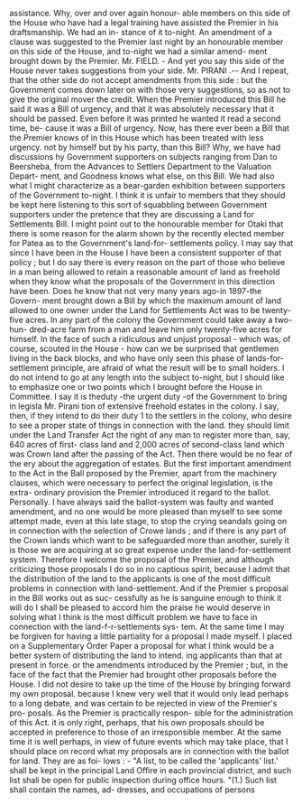 assistance. Why, over and over again honour- able members on this side of the House who have had a legal training have assisted the Premier in his draftsmanship. We had an in- stance of it to-night. An amendment of a clause was suggested to the Premier last night by an honourable member on this side of the House, and to-night we had a similar amend- ment brought down by the Premier. Mr. FIELD. - And yet you say this side of the House never takes suggestions from your side. Mr. PIRANI .-- And I repeat, that the other side do not accept amendments from this side : but the Government comes down later on with those very suggestions, so as not to give the original mover the credit. When the Premier introduced this Bill he said it was a Bill of urgency, and that it was absolutely necessary that it should be passed. Even before it was printed he wanted it read a second time, be- cause it was a Bill of urgency. Now, has there ever been a Bill that the Premier knows of in this House which has been treated with less urgency. not by himself but by his party, than this Bill? Why, we have had discussions hy Government supporters on subjects ranging from Dan to Beersheba, from the Advances to Settlers Department to the Valuation Depart- ment, and Goodness knows what else, on this Bill. We had also what I might characterize as a bear-garden exhibition between supporters of the Government to-night. I think it is unfair to members that they should be kept here listening to this sort of squabbling between Government supporters under the pretence that they are discussing a Land for Settlements Bill. I might point out to the honourable member for Otaki that there is some reason for the alarm shown by the recently elected member for Patea as to the Government's land-for- settlements policy. I may say that since I have been in the House I have been a consistent supporter of that policy ; but I do say there is every reason on the part of those who believe in a man being allowed to retain a reasonable amount of land as freehold when they know what the proposals of the Government in this direction have been. Does he know that not very many years ago-in 1897-the Govern- ment brought down a Bill by which the maximum amount of land allowed to one owner under the Land for Settlements Act was to be twenty-five acres. In any part of the colony the Government could take away a two-hun- dred-acre farm from a man and leave him only twenty-five acres for himself. In the face of such a ridiculous and unjust proposal - which was, of course, scouted in the House - how can we be surprised that gentlemen living in the back blocks, and who have only seen this phase of lands-for-settlement principle, are afraid of what the result will be to small holders. I do not intend to go at any length into the subject to-night, but I should like to emphasize one or two points which I brought before the House in Committee. I say it is theduty -the urgent duty -of the Government to bring in legisla Mr. Pirani tion of extensive freehold estates in the colony. I say, then, if they intend to do their duty 1 to the settlers in the colony, who desire to see a proper state of things in connection with the land. they should limit under the Land Transfer Act the right of any man to register more than, say, 640 acres of first- class land and 2,000 acres of second-class land which was Crown land after the passing of the Act. Then there would be no fear of the ery about the aggregation of estates. But the first important amendment to the Act in the Ball proposed by the Premier, apart from the machinery clauses, which were necessary to perfect the original legislation, is the extra- ordinary provision the Premier introduced it regard to the ballot. Personally. I have always said the ballot-system was faulty and wanted amendment, and no one would be more pleased than myself to see some attempt made, even at this late stage, to stop the crying seandals going on in connection with the selection of Crowe lands ; and if there is any part of the Crown lands which want to be safeguarded more than another, surely it is those we are acquiring at so great expense under the land-for-settlement system. Therefore I welcome the proposal of the Premier, and although criticizing those proposals I do so in no captious spirit, because I admit that the distribution of the land to the applicants is one of the most difficult problems in connection with land-settlement. And if the Premier s proposal in the Bill works out as suc- cessfully as he is sanguine enough to think it will do I shall be pleased to accord him the praise he would deserve in solving what I think is the most difficult problem we have to face in connection with the land-f-r-settlements sys- tem. At the same time I may be forgiven for having a little partiality for a proposal I made myself. I placed on a Supplementary Order Paper a proposal for what I think would be a better system of distributing the land to intend. ing applicants than that at present in force. or the amendments introduced by the Premier ; but, in the face of the fact that the Premier had brought other proposals before the House. I did not desire to take up the time of the House by bringing forward my own proposal. because I knew very well that it would only lead perhaps to a long debate, and was certain to be rejected in view of the Premier's pro- posals. As the Premier is practically respon- sible for the administration of this Act. it is only right, perhaps, that his own proposals should be accepted in preference to those of an irresponsible member. At the same time it is well perhaps, in view of future events which may take place, that I should place on record what my proposals are in connection with the ballot for land. They are as foi- lows : - "A list, to be called the 'applicants' list.' shall be kept in the principal Land Offire in each provincial district, and such list shali be open for public inspection during office hours. "(1.) Such list shall contain the names, ad- dresses, and occupations of persons 